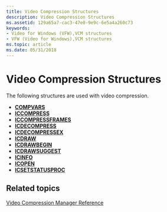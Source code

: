 ```yaml
---
title: Video Compression Structures
description: Video Compression Structures
ms.assetid: 129a65a7-cac3-47e0-9e9c-6e5a4a260c73
keywords:
- Video for Windows (VFW),VCM structures
- VFW (Video for Windows),VCM structures
ms.topic: article
ms.date: 05/31/2018
---
```


# Video Compression Structures

The following structures are used with video compression.

-   [**COMPVARS**](/windows/desktop/api/Vfw/ns-vfw-compvars)
-   [**ICCOMPRESS**](/windows/desktop/api/Vfw/ns-vfw-iccompress)
-   [**ICCOMPRESSFRAMES**](/windows/desktop/api/Vfw/ns-vfw-iccompressframes)
-   [**ICDECOMPRESS**](/windows/desktop/api/Vfw/ns-vfw-icdecompress)
-   [**ICDECOMPRESSEX**](/windows/desktop/api/Vfw/ns-vfw-icdecompressex)
-   [**ICDRAW**](/windows/desktop/api/Vfw/ns-vfw-icdraw)
-   [**ICDRAWBEGIN**](/windows/desktop/api/Vfw/ns-vfw-icdrawbegin)
-   [**ICDRAWSUGGEST**](/windows/desktop/api/Vfw/ns-vfw-icdrawsuggest)
-   [**ICINFO**](/windows/desktop/api/Vfw/ns-vfw-icinfo)
-   [**ICOPEN**](/windows/desktop/api/Vfw/ns-vfw-icopen)
-   [**ICSETSTATUSPROC**](/windows/desktop/api/Vfw/ns-vfw-icsetstatusproc)

## Related topics

<dl> <dt>

[Video Compression Manager Reference](video-compression-manager-reference.md)
</dt> </dl>

 

 




